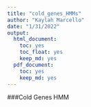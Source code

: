 ```yaml
---
title: "cold_genes_HMMs"
author: "Kaylah Marcello"
date: "1/31/2022"
output: 
  html_document:
    toc: yes
    toc_float: yes
    keep_md: yes
  pdf_document:
    toc: yes 
    keep_md: yes
---
```


###Cold Genes HMM 

